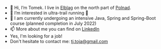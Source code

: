 - 👋 Hi, I’m Tomek. I live in [Elbląg](http://https://en.wikipedia.org/wiki/Elbl%c4%85g) on the north part of [Polnad](https://en.wikipedia.org/wiki/Poland). 
- 👀 I’m interested in ultra-trail running 🏃
- 🌱 I am currently undergoing an intensive Java, Spring and Spring-Boot course (planned completion in July 2022)
- 📫 More about me you can find on [LinkedIn](https://www.linkedin.com/in/tomek-jaworski-158494226/) 
- Yes, I'm looking for a job! 
- Don't hesitate to contact me: tj.toja@gmail.com

<!---
tomek-jaworski-elb/tomek-jaworski-elb is a ✨ special ✨ repository because its `README.md` (this file) appears on your GitHub profile.
You can click the Preview link to take a look at your changes.
--->
